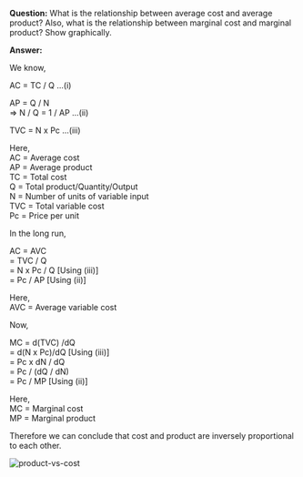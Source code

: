 **Question:** What is the relationship between average cost and average product? Also, what is the relationship between marginal cost and marginal product? Show graphically.

**Answer:**

We know,

AC = TC / Q ...(i)

AP = Q / N  
=> N / Q = 1 / AP ...(ii)

TVC = N x Pc ...(iii)

Here,  
AC = Average cost  
AP = Average product  
TC = Total cost  
Q = Total product/Quantity/Output  
N = Number of units of variable input  
TVC = Total variable cost  
Pc = Price per unit

In the long run,

AC = AVC  
 = TVC / Q  
 = N x Pc / Q [Using (iii)]  
 = Pc / AP [Using (ii)]

Here,  
AVC = Average variable cost

Now,

MC = d(TVC) /dQ  
 = d(N x Pc)/dQ [Using (iii)]  
 = Pc x dN / dQ  
 = Pc / (dQ / dN)  
 = Pc / MP [Using (ii)]

Here,  
MC = Marginal cost  
MP = Marginal product

Therefore we can conclude that cost and product are inversely proportional to each other.

![product-vs-cost](https://i.imgur.com/m6Z0dbP.jpg)
